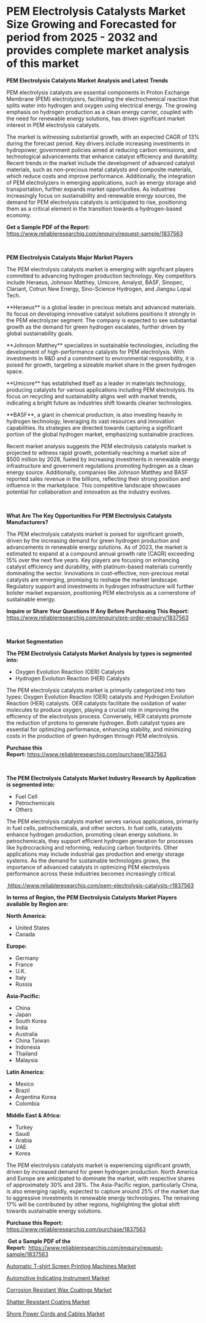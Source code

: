 <p><h1>PEM Electrolysis Catalysts Market Size Growing and Forecasted for period from 2025 - 2032 and provides complete market analysis of this market</h1></p><p><strong>PEM Electrolysis Catalysts Market Analysis and Latest Trends</strong></p>
<p><p>PEM electrolysis catalysts are essential components in Proton Exchange Membrane (PEM) electrolyzers, facilitating the electrochemical reaction that splits water into hydrogen and oxygen using electrical energy. The growing emphasis on hydrogen production as a clean energy carrier, coupled with the need for renewable energy solutions, has driven significant market interest in PEM electrolysis catalysts.</p><p>The market is witnessing substantial growth, with an expected CAGR of 13% during the forecast period. Key drivers include increasing investments in hydropower, government policies aimed at reducing carbon emissions, and technological advancements that enhance catalyst efficiency and durability. Recent trends in the market include the development of advanced catalyst materials, such as non-precious metal catalysts and composite materials, which reduce costs and improve performance. Additionally, the integration of PEM electrolyzers in emerging applications, such as energy storage and transportation, further expands market opportunities. As industries increasingly focus on sustainability and renewable energy sources, the demand for PEM electrolysis catalysts is anticipated to rise, positioning them as a critical element in the transition towards a hydrogen-based economy.</p></p>
<p><strong>Get a Sample PDF of the Report:&nbsp;</strong> <a href="https://www.reliableresearchiq.com/enquiry/request-sample/1837563?utm_campaign=1137&utm_medium=2&utm_source=Github&utm_content=ia&utm_term=03022025&utm_id=pem-electrolysis-catalysts">https://www.reliableresearchiq.com/enquiry/request-sample/1837563</a></p>
<p>&nbsp;</p>
<p><strong>PEM Electrolysis Catalysts Major Market Players</strong></p>
<p><p>The PEM electrolysis catalysts market is emerging with significant players committed to advancing hydrogen production technology. Key competitors include Heraeus, Johnson Matthey, Umicore, Amalyst, BASF, Sinopec, Clariant, Cotrun New Energy, Sino-Science Hydrogen, and Jiangsu Lopal Tech.</p><p>**Heraeus** is a global leader in precious metals and advanced materials. Its focus on developing innovative catalyst solutions positions it strongly in the PEM electrolyzer segment. The company is expected to see substantial growth as the demand for green hydrogen escalates, further driven by global sustainability goals.</p><p>**Johnson Matthey** specializes in sustainable technologies, including the development of high-performance catalysts for PEM electrolysis. With investments in R&D and a commitment to environmental responsibility, it is poised for growth, targeting a sizeable market share in the green hydrogen space.</p><p>**Umicore** has established itself as a leader in materials technology, producing catalysts for various applications including PEM electrolysis. Its focus on recycling and sustainability aligns well with market trends, indicating a bright future as industries shift towards cleaner technologies.</p><p>**BASF**, a giant in chemical production, is also investing heavily in hydrogen technology, leveraging its vast resources and innovation capabilities. Its strategies are directed towards capturing a significant portion of the global hydrogen market, emphasizing sustainable practices.</p><p>Recent market analysis suggests the PEM electrolysis catalysts market is projected to witness rapid growth, potentially reaching a market size of $500 million by 2028, fueled by increasing investments in renewable energy infrastructure and government regulations promoting hydrogen as a clean energy source. Additionally, companies like Johnson Matthey and BASF reported sales revenue in the billions, reflecting their strong position and influence in the marketplace. This competitive landscape showcases potential for collaboration and innovation as the industry evolves.</p></p>
<p>&nbsp;</p>
<p><strong>What Are The Key Opportunities For PEM Electrolysis Catalysts Manufacturers?</strong></p>
<p><p>The PEM electrolysis catalysts market is poised for significant growth, driven by the increasing demand for green hydrogen production and advancements in renewable energy solutions. As of 2023, the market is estimated to expand at a compound annual growth rate (CAGR) exceeding 15% over the next five years. Key players are focusing on enhancing catalyst efficiency and durability, with platinum-based materials currently dominating the sector. Innovations in cost-effective, non-precious metal catalysts are emerging, promising to reshape the market landscape. Regulatory support and investments in hydrogen infrastructure will further bolster market expansion, positioning PEM electrolysis as a cornerstone of sustainable energy.</p></p>
<p><strong>Inquire or Share Your Questions If Any Before Purchasing This Report:</strong> <a href="https://www.reliableresearchiq.com/enquiry/pre-order-enquiry/1837563?utm_campaign=1137&utm_medium=2&utm_source=Github&utm_content=ia&utm_term=03022025&utm_id=pem-electrolysis-catalysts">https://www.reliableresearchiq.com/enquiry/pre-order-enquiry/1837563</a></p>
<p>&nbsp;</p>
<p><strong>Market Segmentation</strong></p>
<p><strong>The PEM Electrolysis Catalysts Market Analysis by types is segmented into:</strong></p>
<p><ul><li>Oxygen Evolution Reaction (OER) Catalysts</li><li>Hydrogen Evolution Reaction (HER) Catalysts</li></ul></p>
<p><p>The PEM electrolysis catalysts market is primarily categorized into two types: Oxygen Evolution Reaction (OER) catalysts and Hydrogen Evolution Reaction (HER) catalysts. OER catalysts facilitate the oxidation of water molecules to produce oxygen, playing a crucial role in improving the efficiency of the electrolysis process. Conversely, HER catalysts promote the reduction of protons to generate hydrogen. Both catalyst types are essential for optimizing performance, enhancing stability, and minimizing costs in the production of green hydrogen through PEM electrolysis.</p></p>
<p><strong>Purchase this Report:&nbsp;</strong><a href="https://www.reliableresearchiq.com/purchase/1837563?utm_campaign=1137&utm_medium=2&utm_source=Github&utm_content=ia&utm_term=03022025&utm_id=pem-electrolysis-catalysts">https://www.reliableresearchiq.com/purchase/1837563</a></p>
<p>&nbsp;</p>
<p><strong>The PEM Electrolysis Catalysts Market Industry Research by Application is segmented into:</strong></p>
<p><ul><li>Fuel Cell</li><li>Petrochemicals</li><li>Others</li></ul></p>
<p><p>The PEM electrolysis catalysts market serves various applications, primarily in fuel cells, petrochemicals, and other sectors. In fuel cells, catalysts enhance hydrogen production, promoting clean energy solutions. In petrochemicals, they support efficient hydrogen generation for processes like hydrocracking and reforming, reducing carbon footprints. Other applications may include industrial gas production and energy storage systems. As the demand for sustainable technologies grows, the importance of advanced catalysts in optimizing PEM electrolysis performance across these industries becomes increasingly critical.</p></p>
<p><a href="https://www.reliableresearchiq.com/pem-electrolysis-catalysts-r1837563?utm_campaign=1137&utm_medium=2&utm_source=Github&utm_content=ia&utm_term=03022025&utm_id=pem-electrolysis-catalysts">&nbsp;https://www.reliableresearchiq.com/pem-electrolysis-catalysts-r1837563</a></p>
<p><strong>In terms of Region, the PEM Electrolysis Catalysts Market Players available by Region are:</strong></p>
<p>
    <p> <strong> North America: </strong>
        <ul>
            <li>United States</li>
            <li>Canada</li>
        </ul>
        </p> 
    <p> <strong> Europe: </strong>
        <ul>
            <li>Germany</li>
            <li>France</li>
            <li>U.K.</li>
            <li>Italy</li>
            <li>Russia</li>
        </ul>
        </p> 
    <p> <strong> Asia-Pacific: </strong>
        <ul>
            <li>China</li>
            <li>Japan</li>
            <li>South Korea</li>
            <li>India</li>
            <li>Australia</li>
            <li>China Taiwan</li>
            <li>Indonesia</li>
            <li>Thailand</li>
            <li>Malaysia</li>
        </ul>
        </p> 
    <p> <strong> Latin America: </strong>
        <ul>
            <li>Mexico</li>
            <li>Brazil</li>
            <li>Argentina Korea</li>
            <li>Colombia</li>
        </ul>
        </p> 
    <p> <strong> Middle East & Africa: </strong>
        <ul>
            <li>Turkey</li>
            <li>Saudi</li>
            <li>Arabia</li>
            <li>UAE</li>
            <li>Korea</li>
        </ul>
    </p>
    </p>
<p><p>The PEM electrolysis catalysts market is experiencing significant growth, driven by increased demand for green hydrogen production. North America and Europe are anticipated to dominate the market, with respective shares of approximately 30% and 28%. The Asia-Pacific region, particularly China, is also emerging rapidly, expected to capture around 25% of the market due to aggressive investments in renewable energy technologies. The remaining 17% will be contributed by other regions, highlighting the global shift towards sustainable energy solutions.</p></p>
<p><strong>Purchase this Report: </strong><a href="https://www.reliableresearchiq.com/purchase/1837563?utm_campaign=1137&utm_medium=2&utm_source=Github&utm_content=ia&utm_term=03022025&utm_id=pem-electrolysis-catalysts">https://www.reliableresearchiq.com/purchase/1837563</a></p>
<p>&nbsp;<strong>Get a Sample PDF of the Report:&nbsp;&nbsp;</strong><a href="https://www.reliableresearchiq.com/enquiry/request-sample/1837563?utm_campaign=1137&utm_medium=2&utm_source=Github&utm_content=ia&utm_term=03022025&utm_id=pem-electrolysis-catalysts">https://www.reliableresearchiq.com/enquiry/request-sample/1837563</a></p>
<p><strong></strong></p>
<p><p><a href="https://www.linkedin.com/pulse/growing-automatic-t-shirt-screen-printing-machines-market-sl7vf?utm_campaign=1137&utm_medium=2&utm_source=Github&utm_content=ia&utm_term=03022025&utm_id=pem-electrolysis-catalysts">Automatic T-shirt Screen Printing Machines Market</a></p><p><a href="https://www.linkedin.com/pulse/automotive-indicating-instrument-industry-growth-opportunities-2onmc?utm_campaign=1137&utm_medium=2&utm_source=Github&utm_content=ia&utm_term=03022025&utm_id=pem-electrolysis-catalysts">Automotive Indicating Instrument Market</a></p><p><a href="https://github.com/njockebogris/Market-Research-Report-List-1/blob/main/corrosion-resistant-wax-coatings-market.md?utm_campaign=1137&utm_medium=2&utm_source=Github&utm_content=ia&utm_term=03022025&utm_id=pem-electrolysis-catalysts">Corrosion Resistant Wax Coatings Market</a></p><p><a href="https://github.com/ahmalaloanne/Market-Research-Report-List-1/blob/main/shatter-resistant-coating-market.md?utm_campaign=1137&utm_medium=2&utm_source=Github&utm_content=ia&utm_term=03022025&utm_id=pem-electrolysis-catalysts">Shatter Resistant Coating Market</a></p><p><a href="https://www.linkedin.com/pulse/shore-power-cords-cables-market-drivers-challenges-forecast-btnzc?utm_campaign=1137&utm_medium=2&utm_source=Github&utm_content=ia&utm_term=03022025&utm_id=pem-electrolysis-catalysts">Shore Power Cords and Cables Market</a></p></p>